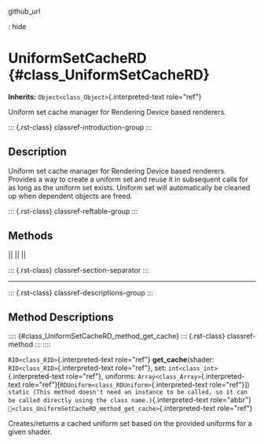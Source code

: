 github_url

:   hide

# UniformSetCacheRD {#class_UniformSetCacheRD}

**Inherits:** `Object<class_Object>`{.interpreted-text role="ref"}

Uniform set cache manager for Rendering Device based renderers.

::: {.rst-class}
classref-introduction-group
:::

## Description

Uniform set cache manager for Rendering Device based renderers. Provides
a way to create a uniform set and reuse it in subsequent calls for as
long as the uniform set exists. Uniform set will automatically be
cleaned up when dependent objects are freed.

::: {.rst-class}
classref-reftable-group
:::

## Methods

||
||
||

::: {.rst-class}
classref-section-separator
:::

------------------------------------------------------------------------

::: {.rst-class}
classref-descriptions-group
:::

## Method Descriptions

:::: {#class_UniformSetCacheRD_method_get_cache}
::: {.rst-class}
classref-method
:::
::::

`RID<class_RID>`{.interpreted-text role="ref"} **get_cache**(shader:
`RID<class_RID>`{.interpreted-text role="ref"}, set:
`int<class_int>`{.interpreted-text role="ref"}, uniforms:
`Array<class_Array>`{.interpreted-text
role="ref"}\[`RDUniform<class_RDUniform>`{.interpreted-text
role="ref"}\])
`static (This method doesn't need an instance to be called, so it can be called directly using the class name.)`{.interpreted-text
role="abbr"}
`🔗<class_UniformSetCacheRD_method_get_cache>`{.interpreted-text
role="ref"}

Creates/returns a cached uniform set based on the provided uniforms for
a given shader.
